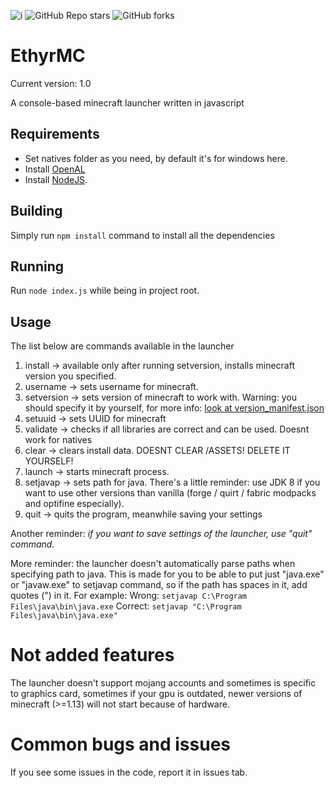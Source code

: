 ![i](https://shields.io/badge/JavaScript-F7DF1E?logo=JavaScript&logoColor=000&style=flat-square) ![GitHub Repo stars](https://img.shields.io/github/stars/0xffabc/EthyrMC) ![GitHub forks](https://img.shields.io/github/forks/0xffabc/EthyrMC)

# EthyrMC

Current version: 1.0

A console-based minecraft launcher written in javascript

## Requirements

- Set natives folder as you need, by default it's for windows here.
- Install [OpenAL](<https://www.openal.org/downloads/>)
- Install [NodeJS](<https://nodejs.org/en>).

## Building

Simply run ``` npm install ``` command to install all the dependencies

## Running

Run ``` node index.js ``` while being in project root.

## Usage

The list below are commands available in the launcher
1. install -> available only after running setversion, installs minecraft version you specified.
2. username -> sets username for minecraft.
3. setversion -> sets version of minecraft to work with. Warning: you should specify it by yourself, for more info: [look at version_manifest.json](<https://piston-meta.mojang.com/mc/game/version_manifest.json>)
4. setuuid -> sets UUID for minecraft
5. validate -> checks if all libraries are correct and can be used. Doesnt work for natives
6. clear -> clears install data. DOESNT CLEAR /ASSETS! DELETE IT YOURSELF!
7. launch -> starts minecraft process.
8. setjavap -> sets path for java. There's a little reminder: use JDK 8 if you want to use other versions than vanilla (forge / quirt / fabric modpacks and optifine especially).
9. quit -> quits the program, meanwhile saving your settings

Another reminder: *if you want to save settings of the launcher, use "quit" command.*

More reminder: the launcher doesn't automatically parse paths when specifying path to java. This is made for you to be able to put just "java.exe" or "javaw.exe" to setjavap command, so if the path has spaces in it, add quotes (") in it. For example:
  Wrong: ```
         setjavap
         C:\Program Files\java\bin\java.exe
         ```
  Correct: ```
           setjavap
           "C:\Program Files\java\bin\java.exe"
           ```

# Not added features

The launcher doesn't support mojang accounts and sometimes is specific to graphics card, sometimes if your gpu is outdated, newer versions of minecraft (>=1.13) will not start because of hardware.

# Common bugs and issues

If you see some issues in the code, report it in issues tab.
